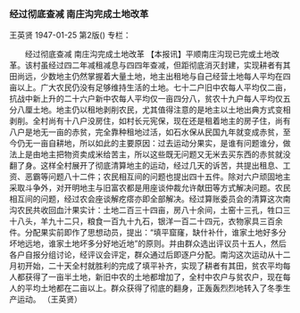 ### 经过彻底查减  南庄沟完成土地改革
王英贤
1947-01-25
第2版()
专栏：

　　经过彻底查减
    南庄沟完成土地改革
    【本报讯】平顺南庄沟现已完或土地改革。该村虽经过四二年减租减息与四四年查减，但距彻底消灭封建，实现耕者有其田尚远，少数地主仍然掌握着大量土地，地主出租地与自己经营土地每人平均在四亩以上。广大农民仍没有足够维持生活的土地。七十二户旧中农每人平均仅二亩，抗战中新上升的二十六户新中农每人平均仅一亩四分八，贫农十九户每人平均仅五分八厘土地。地主仍以租地剥削农民，尤其值得注意的是地主以土地出典方式变相剥削。全村尚有十八户没房住，如村长元宪保，现在还是租着地主的房子住，尚有八户是地无一亩的赤贫，完全靠种租地过活，如石水保从民国九年就变成赤贫，至今仍无一亩自耕地，所以如此的主要原因：过去运动分果实，是谁有问题谁分，做法上是由地主把物资卖成米给苦主，所以这些既无问题又无米去买东西的赤贫就没翻了身。这样全村展开了彻底清算地主的运动，经过几天的诉苦，共提出租息、工资、恶霸等问题八十二件；农民相互间的问题也提出四十五件。除对六户顽固地主采取斗争外，对开明地主与旧富农都是用座谈仲裁允许献田等方式解决问题。农民相互间的问题，经过农会座谈解疙瘩亦即全部解决。经过算账委员会的清算这次南沟农民共收回血汁果实计：土地二百三十四亩，房八十余间，土窑十三孔，牲口三十八头，羊九十二只，粮食一百九十九石，银洋一百二十四元，衣物家具三百余件。分配果实前即作了思想动员，提出：“填平窟窿，缺什补什，谁家土地好多分坏地远地，谁家土地坏多分好地近地”的原则。并由群众选出评议员十五人，然后各户自报分组讨论，经评议会评定，群众通过后即逐户分配。南沟这次运动从十二月初开始，二十天全村就胜利的完成了填平补齐，实现了耕者有其田，贫农平均每人都获得了一亩半土地，新旧中农的土地都增加了，全村中农户与贫农户，现在每人的平均土地都在二亩以上。群众获得了彻底的翻身，正轰轰烈烈地转入了冬季生产运动。
              （王英贤）
